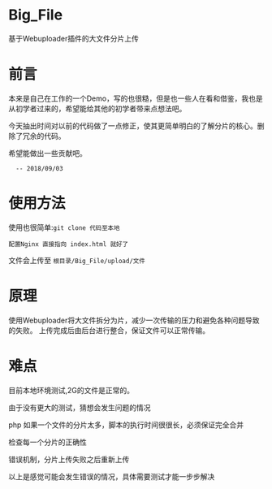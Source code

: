 # Big_File
基于Webuploader插件的大文件分片上传

# 前言
本来是自己在工作的一个Demo，写的也很糙，但是也一些人在看和借鉴，我也是从初学者过来的，希望能给其他的初学者带来点想法吧。

今天抽出时间对以前的代码做了一点修正，使其更简单明白的了解分片的核心。删除了冗余的代码。

希望能做出一些贡献吧。

      -- 2018/09/03
												                     
# 使用方法
使用也很简单:`git clone 代码至本地`
		
`配置Nginx 直接指向 index.html 就好了`

文件会上传至 `根目录/Big_File/upload/文件`

# 原理
使用Webuploader将大文件拆分为片，减少一次传输的压力和避免各种问题导致的失败。
上传完成后由后台进行整合，保证文件可以正常传输。

# 难点
目前本地环境测试,2G的文件是正常的。

由于没有更大的测试，猜想会发生问题的情况

php 如果一个文件的分片太多，脚本的执行时间很很长，必须保证完全合并

检查每一个分片的正确性

错误机制，分片上传失败之后重新上传

以上是感觉可能会发生错误的情况，具体需要测试才能一步步解决
